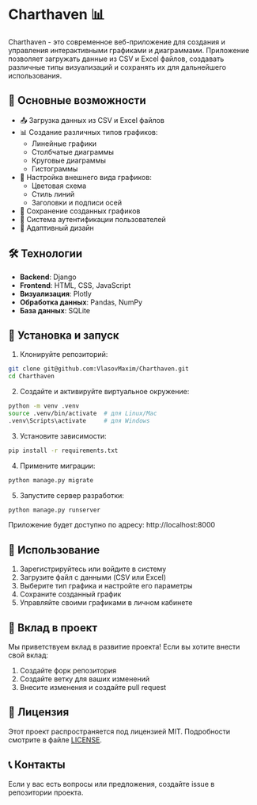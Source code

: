 # Charthaven 📊

Charthaven - это современное веб-приложение для создания и управления интерактивными графиками и диаграммами. Приложение позволяет загружать данные из CSV и Excel файлов, создавать различные типы визуализаций и сохранять их для дальнейшего использования.

## 🌟 Основные возможности

- 📤 Загрузка данных из CSV и Excel файлов
- 📊 Создание различных типов графиков:
  - Линейные графики
  - Столбчатые диаграммы
  - Круговые диаграммы
  - Гистограммы
- 🎨 Настройка внешнего вида графиков:
  - Цветовая схема
  - Стиль линий
  - Заголовки и подписи осей
- 💾 Сохранение созданных графиков
- 👤 Система аутентификации пользователей
- 📱 Адаптивный дизайн

## 🛠 Технологии

- **Backend**: Django
- **Frontend**: HTML, CSS, JavaScript
- **Визуализация**: Plotly
- **Обработка данных**: Pandas, NumPy
- **База данных**: SQLite

## 🚀 Установка и запуск

1. Клонируйте репозиторий:
```bash
git clone git@github.com:VlasovMaxim/Charthaven.git
cd Charthaven
```

2. Создайте и активируйте виртуальное окружение:
```bash
python -m venv .venv
source .venv/bin/activate  # для Linux/Mac
.venv\Scripts\activate     # для Windows
```

3. Установите зависимости:
```bash
pip install -r requirements.txt
```

4. Примените миграции:
```bash
python manage.py migrate
```

5. Запустите сервер разработки:
```bash
python manage.py runserver
```

Приложение будет доступно по адресу: http://localhost:8000

## 📝 Использование

1. Зарегистрируйтесь или войдите в систему
2. Загрузите файл с данными (CSV или Excel)
3. Выберите тип графика и настройте его параметры
4. Сохраните созданный график
5. Управляйте своими графиками в личном кабинете

## 🤝 Вклад в проект

Мы приветствуем вклад в развитие проекта! Если вы хотите внести свой вклад:

1. Создайте форк репозитория
2. Создайте ветку для ваших изменений
3. Внесите изменения и создайте pull request

## 📄 Лицензия

Этот проект распространяется под лицензией MIT. Подробности смотрите в файле [LICENSE](LICENSE).

## 📞 Контакты

Если у вас есть вопросы или предложения, создайте issue в репозитории проекта. 